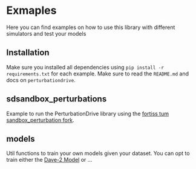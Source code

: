 # Exmaples

Here you can find examples on how to use this library with different simulators and test your models

## Installation

Make sure you installed all dependencies using `pip install -r requirements.txt` for each example.
Make sure to read the `README.md` and docs on `perturbationdrive`.

## sdsandbox_perturbations

Example to run the PerturbationDrive library using the [fortiss tum sandbox_perturbation fork](https://github.com/HannesLeonhard/sdsandbox_perturbations/tree/crossroad/sdsim).

## models

Util functions to train your own models given your dataset. You can opt to train either the [Dave-2 Model](https://images.nvidia.com/content/tegra/automotive/images/2016/solutions/pdf/end-to-end-dl-using-px.pdf) or ...
